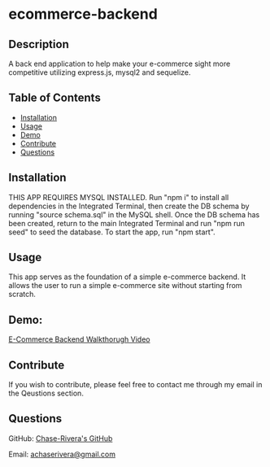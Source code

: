 # ecommerce-backend

## Description
A back end application to help make your e-commerce sight more competitive utilizing express.js, mysql2 and sequelize.

## Table of Contents
- [Installation](#installation)
- [Usage](#usage)
- [Demo](#demo)
- [Contribute](#contribute)
- [Questions](#questions)

## Installation
THIS APP REQUIRES MYSQL INSTALLED. Run "npm i" to install all dependencies in the Integrated Terminal, then create the DB schema by running "source schema.sql" in the MySQL shell. Once the DB schema has been created, return to the main Integrated Terminal and run "npm run seed" to seed the database. To start the app, run "npm start".

## Usage
This app serves as the foundation of a simple e-commerce backend. It allows the user to run a simple e-commerce site without starting from scratch.

## Demo:
[E-Commerce Backend Walkthorugh Video](https://watch.screencastify.com/v/1ZkLppZtu6jzvThW4n4W)

## Contribute
If you wish to contribute, please feel free to contact me through my email in the Qeustions section.

## Questions
GitHub: [Chase-Rivera's GitHub](https://github.com/chase-rivera)

Email: [achaserivera@gmail.com](mailto:achaserivera@gmail.com)
